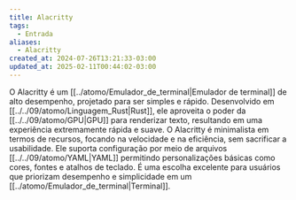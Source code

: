 ```yaml
---
title: Alacritty
tags:
  - Entrada
aliases:
  - Alacritty
created_at: 2024-07-26T13:21:33-03:00
updated_at: 2025-02-11T00:44:02-03:00
---
```


O Alacritty é um [[../atomo/Emulador_de_terminal|Emulador de terminal]] de alto desempenho, projetado para ser simples e rápido. Desenvolvido em [[../../09/atomo/Linguagem_Rust|Rust]], ele aproveita o poder da [[../../09/atomo/GPU|GPU]] para renderizar texto, resultando em uma experiência extremamente rápida e suave. O Alacritty é minimalista em termos de recursos, focando na velocidade e na eficiência, sem sacrificar a usabilidade. Ele suporta configuração por meio de arquivos [[../../09/atomo/YAML|YAML]] permitindo personalizações básicas como cores, fontes e atalhos de teclado. É uma escolha excelente para usuários que priorizam desempenho e simplicidade em um [[../atomo/Emulador_de_terminal|Terminal]].